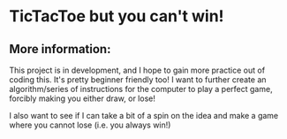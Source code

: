 # TicTacToe but you can't win!

## More information:

This project is in development, and I hope to gain more practice out of coding this. It's pretty beginner friendly too!
I want to further create an algorithm/series of instructions for the computer to play a perfect game, forcibly making you either draw, or lose!

I also want to see if I can take a bit of a spin on the idea and make a game where you cannot lose (i.e. you always win!)
